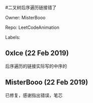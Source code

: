 #二叉树后序遍历链接错了

Owner: MisterBooo

Repo: LeetCodeAnimation

Labels: 

## 0xIce (22 Feb 2019)

后序遍历的链接实际写的中序的

## MisterBooo (22 Feb 2019)

已修复，感谢指出错误，笔芯

